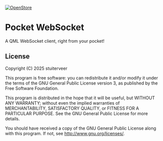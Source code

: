 [![OpenStore](https://next.open-store.io/badges/en_US.svg)](https://next.open-store.io/app/pocketwebsocket.stuiterveer/)

# Pocket WebSocket

A QML WebSocket client, right from your pocket!

## License

Copyright (C) 2025  stuiterveer

This program is free software: you can redistribute it and/or modify it under
the terms of the GNU General Public License version 3, as published by the
Free Software Foundation.

This program is distributed in the hope that it will be useful, but WITHOUT ANY
WARRANTY; without even the implied warranties of MERCHANTABILITY, SATISFACTORY
QUALITY, or FITNESS FOR A PARTICULAR PURPOSE.  See the GNU General Public License
for more details.

You should have received a copy of the GNU General Public License along with
this program. If not, see <http://www.gnu.org/licenses/>.
